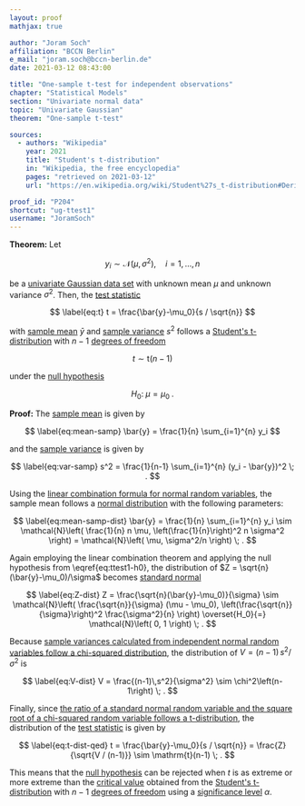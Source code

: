 ```yaml
---
layout: proof
mathjax: true

author: "Joram Soch"
affiliation: "BCCN Berlin"
e_mail: "joram.soch@bccn-berlin.de"
date: 2021-03-12 08:43:00

title: "One-sample t-test for independent observations"
chapter: "Statistical Models"
section: "Univariate normal data"
topic: "Univariate Gaussian"
theorem: "One-sample t-test"

sources:
  - authors: "Wikipedia"
    year: 2021
    title: "Student's t-distribution"
    in: "Wikipedia, the free encyclopedia"
    pages: "retrieved on 2021-03-12"
    url: "https://en.wikipedia.org/wiki/Student%27s_t-distribution#Derivation"

proof_id: "P204"
shortcut: "ug-ttest1"
username: "JoramSoch"
---
```



**Theorem:** Let

$$ \label{eq:ug}
y_i \sim \mathcal{N}(\mu, \sigma^2), \quad i = 1, \ldots, n
$$

be a [univariate Gaussian data set](/D/ug) with unknown mean $\mu$ and unknown variance $\sigma^2$. Then, the [test statistic](/D/tstat)

$$ \label{eq:t}
t = \frac{\bar{y}-\mu_0}{s / \sqrt{n}}
$$

with [sample mean](/D/mean-samp) $\bar{y}$ and [sample variance](/D/var-samp) $s^2$ follows a [Student's t-distribution](/D/t) with $n-1$ [degrees of freedom](/D/dof)

$$ \label{eq:t-dist}
t \sim \mathrm{t}(n-1)
$$

under the [null hypothesis](/D/h0)

$$ \label{eq:ttest1-h0}
H_0: \; \mu = \mu_0 \; .
$$


**Proof:** The [sample mean](/D/mean-samp) is given by

$$ \label{eq:mean-samp}
\bar{y} = \frac{1}{n} \sum_{i=1}^{n} y_i
$$

and the [sample variance](/D/var-samp) is given by

$$ \label{eq:var-samp}
s^2 = \frac{1}{n-1} \sum_{i=1}^{n} (y_i - \bar{y})^2 \; .
$$

Using the [linear combination formula for normal random variables](/P/norm-lincomb), the sample mean follows a [normal distribution](/D/norm) with the following parameters:

$$ \label{eq:mean-samp-dist}
\bar{y} = \frac{1}{n} \sum_{i=1}^{n} y_i \sim \mathcal{N}\left( \frac{1}{n} n \mu, \left(\frac{1}{n}\right)^2 n \sigma^2 \right) = \mathcal{N}\left( \mu, \sigma^2/n \right) \; .
$$

Again employing the linear combination theorem and applying the null hypothesis from \eqref{eq:ttest1-h0}, the distribution of $Z = \sqrt{n}(\bar{y}-\mu_0)/\sigma$ becomes [standard normal](/D/snorm)

$$ \label{eq:Z-dist}
Z = \frac{\sqrt{n}(\bar{y}-\mu_0)}{\sigma} \sim \mathcal{N}\left( \frac{\sqrt{n}}{\sigma} (\mu - \mu_0), \left(\frac{\sqrt{n}}{\sigma}\right)^2 \frac{\sigma^2}{n} \right) \overset{H_0}{=} \mathcal{N}\left( 0, 1 \right) \; .
$$

Because [sample variances calculated from independent normal random variables follow a chi-squared distribution](/P/norm-chi2), the distribution of $V = (n-1)\,s^2/\sigma^2$ is

$$ \label{eq:V-dist}
V = \frac{(n-1)\,s^2}{\sigma^2} \sim \chi^2\left(n-1\right) \; .
$$

Finally, since [the ratio of a standard normal random variable and the square root of a chi-squared random variable follows a t-distribution](/D/t), the distribution of the [test statistic](/D/tstat) is given by

$$ \label{eq:t-dist-qed}
t = \frac{\bar{y}-\mu_0}{s / \sqrt{n}} = \frac{Z}{\sqrt{V / (n-1)}} \sim \mathrm{t}(n-1) \; .
$$

This means that the [null hypothesis](/D/h0) can be rejected when $t$ is as extreme or more extreme than the [critical value](/D/cval) obtained from the [Student's t-distribution](/D/t) with $n-1$ [degrees of freedom](/D/dof) using a [significance level](/D/alpha) $\alpha$.